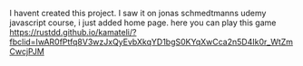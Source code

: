 I havent created this project. I saw it on jonas schmedtmanns udemy javascript course, i just added home page.
here you can play this game 
https://rustdd.github.io/kamateli/?fbclid=IwAR0fPtfq8V3wzJxQyEvbXkqYD1bgS0KYqXwCca2n5D4Ik0r_WtZmCwcjPJM


